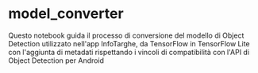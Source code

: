 # model_converter
Questo notebook guida il processo di conversione del modello di Object Detection utilizzato nell'app InfoTarghe, da TensorFlow in TensorFlow Lite con l'aggiunta di metadati rispettando i vincoli di compatibilità con l'API di Object Detection per Android
